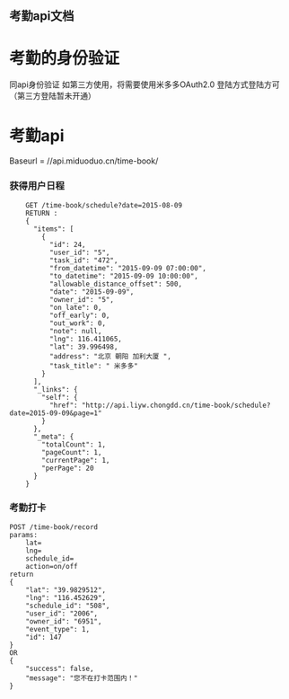 考勤api文档
-------------------

考勤的身份验证
======================
同api身份验证
如第三方使用，将需要使用米多多OAuth2.0 登陆方式登陆方可（第三方登陆暂未开通）


考勤api
======================
Baseurl = //api.miduoduo.cn/time-book/

### 获得用户日程
```
    GET /time-book/schedule?date=2015-08-09
    RETURN :
    {
      "items": [
        {
          "id": 24,
          "user_id": "5",
          "task_id": "472",
          "from_datetime": "2015-09-09 07:00:00",
          "to_datetime": "2015-09-09 10:00:00",
          "allowable_distance_offset": 500,
          "date": "2015-09-09",
          "owner_id": "5",
          "on_late": 0,
          "off_early": 0,
          "out_work": 0,
          "note": null,
          "lng": 116.411065,
          "lat": 39.996498,
          "address": "北京 朝阳 加利大厦 ",
          "task_title": " 米多多"
        }
      ],
      "_links": {
        "self": {
          "href": "http://api.liyw.chongdd.cn/time-book/schedule?date=2015-09-09&page=1"
        }
      },
      "_meta": {
        "totalCount": 1,
        "pageCount": 1,
        "currentPage": 1,
        "perPage": 20
      }
    }
```


### 考勤打卡
    POST /time-book/record
    params: 
        lat=
        lng=
        schedule_id=
        action=on/off
    return 
    {
        "lat": "39.9829512",
        "lng": "116.452629",
        "schedule_id": "508",
        "user_id": "2006",
        "owner_id": "6951",
        "event_type": 1,
        "id": 147
    }
    OR
    {
        "success": false,
        "message": "您不在打卡范围内！"
    }
```
